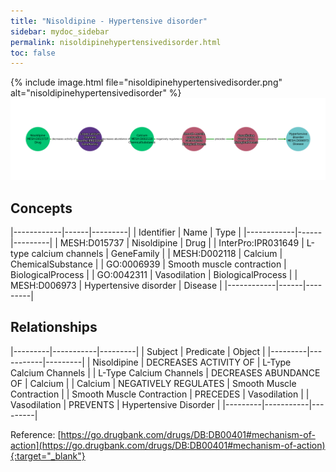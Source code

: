 ```yaml
---
title: "Nisoldipine - Hypertensive disorder"
sidebar: mydoc_sidebar
permalink: nisoldipinehypertensivedisorder.html
toc: false 
---
```


{% include image.html file="nisoldipinehypertensivedisorder.png" alt="nisoldipinehypertensivedisorder" %}![Path Visualization](/images/nisoldipinehypertensivedisorder.png)

## Concepts

|------------|------|---------|
| Identifier | Name | Type    |
|------------|------|---------|
| MESH:D015737 | Nisoldipine | Drug |
| InterPro:IPR031649 | L-type calcium channels | GeneFamily |
| MESH:D002118 | Calcium | ChemicalSubstance |
| GO:0006939 | Smooth muscle contraction | BiologicalProcess |
| GO:0042311 | Vasodilation | BiologicalProcess |
| MESH:D006973 | Hypertensive disorder | Disease |
|------------|------|---------|

## Relationships

|---------|-----------|---------|
| Subject | Predicate | Object  |
|---------|-----------|---------|
| Nisoldipine | DECREASES ACTIVITY OF | L-Type Calcium Channels |
| L-Type Calcium Channels | DECREASES ABUNDANCE OF | Calcium |
| Calcium | NEGATIVELY REGULATES | Smooth Muscle Contraction |
| Smooth Muscle Contraction | PRECEDES | Vasodilation |
| Vasodilation | PREVENTS | Hypertensive Disorder |
|---------|-----------|---------|

Reference: [https://go.drugbank.com/drugs/DB:DB00401#mechanism-of-action](https://go.drugbank.com/drugs/DB:DB00401#mechanism-of-action){:target="_blank"}